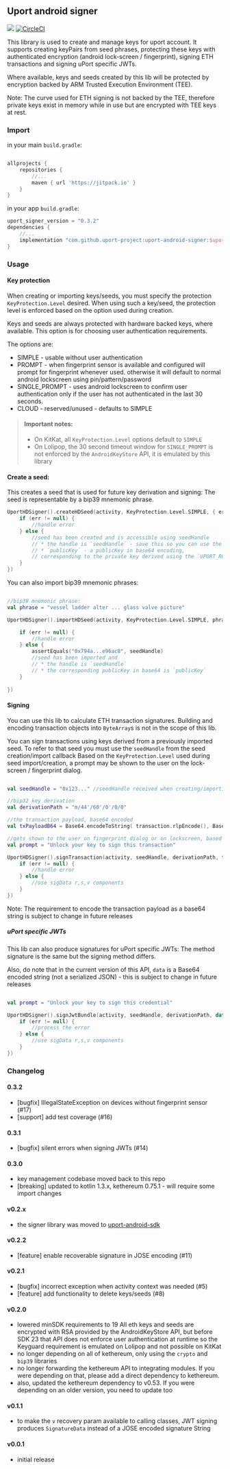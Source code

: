 ## Uport android signer

[![](https://jitpack.io/v/uport-project/uport-android-signer.svg)](https://jitpack.io/#uport-project/uport-android-signer)
[![CircleCI](https://circleci.com/gh/uport-project/uport-android-signer.svg?style=svg)](https://circleci.com/gh/uport-project/uport-android-signer)

This library is used to create and manage keys for uport account. 
It supports creating keyPairs from seed phrases,
protecting these keys with authenticated encryption (android lock-screen / fingerprint),
signing ETH transactions and signing uPort specific JWTs.

Where available, keys and seeds created by this lib will be protected by 
encryption backed by ARM Trusted Execution Environment (TEE).

Note: The curve used for ETH signing is not backed by the TEE,
therefore private keys exist in memory while in use but are encrypted with TEE keys at rest.

### Import

in your main `build.gradle`:
```groovy

allprojects {
    repositories {
        //...
        maven { url 'https://jitpack.io' }
    }
}
```
in your app `build.gradle`:
```groovy
uport_signer_version = "0.3.2"
dependencies {
    //...
    implementation "com.github.uport-project:uport-android-signer:$uport_signer_version"
}
```

### Usage

#### Key protection

When creating or importing keys/seeds, you must specify the protection `KeyProtection.Level` desired.
When using such a key/seed, the protection level is enforced based on the option used during creation.

Keys and seeds are always protected with hardware backed keys, where available.
This option is for choosing user authentication requirements. 

The options are:
* SIMPLE - usable without user authentication
* PROMPT - when fingerprint sensor is available and configured will prompt for fingerprint whenever used.
            otherwise it will default to normal android lockscreen using pin/pattern/password
* SINGLE_PROMPT - uses android lockscreen to confirm user authentication
            only if the user has not authenticated in the last 30 seconds.
* CLOUD - reserved/unused - defaults to SIMPLE

> #### Important notes:
> * On KitKat, all `KeyProtection.Level` options default to `SIMPLE`
> * On Lolipop, the 30 second timeout window for `SINGLE_PROMPT` is not enforced by the 
`AndroidKeyStore` API, it is emulated by this library 

#### Create a seed:

This creates a seed that is used for future key derivation and signing:
The seed is representable by a bip39 mnemonic phrase.

```kotlin
UportHDSigner().createHDSeed(activity, KeyProtection.Level.SIMPLE, { err, seedHandle, publicKey ->
    if (err != null) {
        //handle error
    } else {
        //seed has been created and is accessible using seedHandle 
        // * the handle is `seedHandle` - save this so you can use the seed later
        // * `publicKey` - a publicKey in base64 encoding, 
        // corresponding to the private key derived using the `UPORT_ROOT_DERIVATION_PATH` "m/7696500'/0'/0'/0'"
    } 
})
```

You can also import bip39 mnemonic phrases:

```kotlin

//bip39 mnemonic phrase:
val phrase = "vessel ladder alter ... glass valve picture"

UportHDSigner().importHDSeed(activity, KeyProtection.Level.SIMPLE, phrase, { err, seedHandle, publicKey ->

    if (err != null) {
        //handle error
    } else {
        assertEquals("0x794a...e96ac8", seedHandle)
        //seed has been imported and 
        // * the handle is `seedHandle`
        // * the corresponding publicKey in base64 is `publicKey`
    }
         
})
```

#### Signing

You can use this lib to calculate ETH transaction signatures.
Building and encoding transaction objects into `ByteArray`s is not in the scope of this lib.

You can sign transactions using keys derived from a previously imported seed.
To refer to that seed you must use the `seedHandle` from the seed creation/import callback
Based on the `KeyProtection.Level` used during seed import/creation, a prompt may be shown to the user
on the lock-screen / fingerprint dialog.

```kotlin

val seedHandle = "0x123..." //seedHandle received when creating/importing the seed

//bip32 key derivation
val derivationPath = "m/44'/60'/0'/0/0"

//the transaction payload, base64 encoded
val txPayloadB64 = Base64.encodeToString( transaction.rlpEncode(), Base64.DEFAULT )

//gets shown to the user on fingerprint dialog or on lockscreen, based on `KeyProtection.Level` used
val prompt = "Unlock your key to sign this transaction"

UportHDSigner().signTransaction(activity, seedHandle, derivationPath, txPayloadB64, prompt, { err, sigData ->
    if (err != null) {
        //handle error
    } else {
        //use sigData r,s,v components
    }
})

```

Note: The requirement to encode the transaction payload as a base64 string is subject to change in future releases

##### uPort specific JWTs

This lib can also produce signatures for uPort specific JWTs:
The method signature is the same but the signing method differs.

Also, do note that in the current version of this API,
 `data` is a Base64 encoded string (not a serialized JSON) - this is subject to change in future releases 

```kotlin

val prompt = "Unlock your key to sign this credential"

UportHDSigner().signJwtBundle(activity, seedHandle, derivationPath, data, prompt, { err, sigData ->
    if (err != null) {
        //process the error
    } else {
        //use sigData r,s,v components
    }
})

```


### Changelog

#### 0.3.2
* [bugfix] IllegalStateException on devices without fingerprint sensor (#17)
* [support] add test coverage (#16)

#### 0.3.1
* [bugfix] silent errors when signing JWTs (#14)

#### 0.3.0
* key management codebase moved back to this repo
* [breaking] updated to kotlin 1.3.x, kethereum 0.75.1 - will require some import changes

#### v0.2.x
* the signer library was moved to [uport-android-sdk](https://github.com/uport-project/uport-android-sdk)

#### v0.2.2
* [feature] enable recoverable signature in JOSE encoding (#11)

#### v0.2.1
* [bugfix] incorrect exception when activity context was needed (#5)
* [feature] add functionality to delete keys/seeds (#8)

#### v0.2.0
* lowered minSDK requirements to 19
    All eth keys and seeds are encrypted with RSA provided by the AndroidKeyStore API, but before SDK 23 that API does not enforce user authentication at runtime so the Keyguard requirement is emulated on Lolipop and not possible on KitKat
* no longer depending on all of kethereum, only using the `crypto` and `bip39` libraries
* no longer forwarding the kethereum API to integrating modules.
    If you were depending on that, please add a direct dependency to kethereum.
* also, updated the kethereum dependency to v0.53. If you were depending on an older version, you need to update too

#### v0.1.1
* to make the `v` recovery param available to calling classes, JWT signing produces `SignatureData` instead of a JOSE encoded signature String

#### v0.0.1
* initial release
